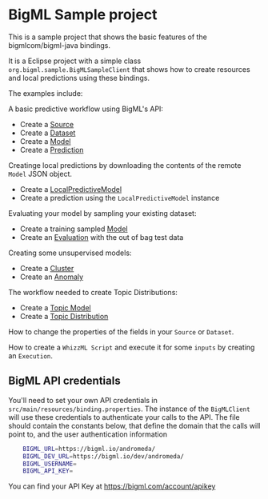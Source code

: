 BigML Sample project
====================

This is a sample project that shows the basic features of the
bigmlcom/bigml-java bindings.

It is a Eclipse project with a simple class
`org.bigml.sample.BigMLSampleClient` that shows how to create resources and
local predictions using these bindings.

The examples include:

A basic predictive workflow using BigML's API:

  - Create a [Source](https://bigml.com/api/sources)
  - Create a [Dataset](https://bigml.com/api/datasets)
  - Create a [Model](https://bigml.com/api/models)
  - Create a [Prediction](https://bigml.com/api/prediction)

Creatinge local predictions by downloading the contents
of the remote `Model` JSON object.

  - Create a [LocalPredictiveModel](https://github.com/bigmlcom/bigml-java/blob/master/src/main/java/org/bigml/binding/LocalPredictiveModel.java)
  - Create a prediction using the `LocalPredictiveModel` instance

Evaluating your model by sampling your existing dataset:

  - Create a training sampled [Model](https://bigml.com/api/models)
  - Create an [Evaluation](https://bigml.com/api/evaluations) with the out of
    bag test data

Creating some unsupervised models:

  -  Create a [Cluster](https://bigml.com/api/clusters)
  -  Create an [Anomaly](https://bigml.com/api/anomalies)

The workflow needed to create Topic Distributions:

  -  Create a [Topic Model](https://bigml.com/api/topicmodels)
  -  Create a [Topic Distribution](https://bigml.com/api/topicdistributions)

How to change the properties of the fields in your
`Source` or `Dataset`.

How to create a `WhizzML Script` and execute
it for some `inputs` by creating an `Execution`.

BigML API credentials
---------------------

You'll need to set your own API credentials in
`src/main/resources/binding.properties`. The instance of the `BigMLClient`
will use these credentials to authenticate your calls to the API. The file
should contain the constants below, that define the domain that
the calls will point to, and the user authentication information

``` bash
    BIGML_URL=https://bigml.io/andromeda/
    BIGML_DEV_URL=https://bigml.io/dev/andromeda/
    BIGML_USERNAME=
    BIGML_API_KEY=
```

You can find your API Key at https://bigml.com/account/apikey
